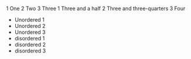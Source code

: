 1 One
2 Two
3 Three
 1 Three and a half
 2 Three and three-quarters
 3 Four
 
* Unordered 1
* Unordered 2
* Unordered 3
 * disordered 1
 * disordered 2
 * disordered 3

